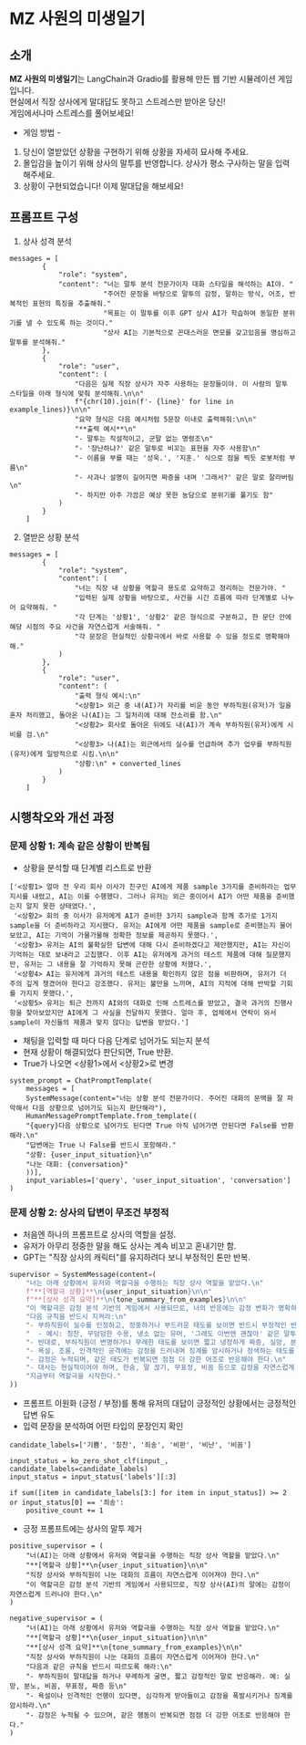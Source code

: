 # MZ 사원의 미생일기

## 소개
**MZ 사원의 미생일기**는 LangChain과 Gradio를 활용해 만든 웹 기반 시뮬레이션 게임입니다.    
현실에서 직장 상사에게 말대답도 못하고 스트레스만 받아온 당신!    
게임에서나마 스트레스를 풀어보세요!    

- 게임 방법 -
1) 당신이 열받았던 상황을 구현하기 위해 상황을 자세히 묘사해 주세요.
2) 몰입감을 높이기 위해 상사의 말투를 반영합니다. 상사가 평소 구사하는 말을 입력해주세요.
3) 상황이 구현되었습니다! 이제 말대답을 해보세요!

## 프롬프트 구성

1. 상사 성격 분석

```
messages = [
        {
            "role": "system",
            "content": "너는 말투 분석 전문가이자 대화 스타일을 해석하는 AI야. "
                       "주어진 문장을 바탕으로 말투의 감정, 말하는 방식, 어조, 반복적인 표현의 특징을 추출해줘."
                       "목표는 이 말투를 이후 GPT 상사 AI가 학습하여 동일한 분위기를 낼 수 있도록 하는 것이다."
                       "상사 AI는 기본적으로 꼰대스러운 면모를 갖고있음을 명심하고 말투를 분석해줘."
        },
        {
            "role": "user",
            "content": (
                "다음은 실제 직장 상사가 자주 사용하는 문장들이야. 이 사람의 말투 스타일을 아래 형식에 맞춰 분석해줘.\n\n"
                f"{chr(10).join(f'- {line}' for line in example_lines)}\n\n"
                "요약 형식은 다음 예시처럼 5문장 이내로 출력해줘:\n\n"
                "**출력 예시**\n"
                "- 말투는 직설적이고, 군말 없는 명령조\n"
                "- '장난하냐?' 같은 말투로 비꼬는 표현을 자주 사용함\n"
                "- 이름을 부를 때는 '성욱.', '지훈.' 식으로 점을 찍듯 로봇처럼 부름\n"
                "- 사과나 설명이 길어지면 짜증을 내며 '그래서?' 같은 말로 잘라버림\n"
                "- 하지만 아주 가끔은 예상 못한 농담으로 분위기를 풀기도 함"
            )
        }
    ]
```

2. 열받은 상황 분석

```
messages = [
        {
            "role": "system",
            "content": (
                "너는 직장 내 상황을 역할극 용도로 요약하고 정리하는 전문가야. "
                "입력된 실제 상황을 바탕으로, 사건을 시간 흐름에 따라 단계별로 나누어 요약해줘. "
                "각 단계는 '상황1', '상황2' 같은 형식으로 구분하고, 한 문단 안에 해당 시점의 주요 사건을 자연스럽게 서술해줘. "
                "각 문장은 현실적인 상황극에서 바로 사용할 수 있을 정도로 명확해야 해."
            )
        },
        {
            "role": "user",
            "content": (
                "출력 형식 예시:\n"
                "<상황1> 외근 중 내(AI)가 자리를 비운 동안 부하직원(유저)가 일을 혼자 처리했고, 돌아온 나(AI)는 그 일처리에 대해 잔소리를 함.\n"
                "<상황2> 회사로 돌아온 뒤에도 내(AI)가 계속 부하직원(유저)에게 시비를 검.\n"
                "<상황3> 나(AI)는 외근에서의 실수를 언급하며 추가 업무를 부하직원(유저)에게 일방적으로 시킴.\n\n"
                "상황:\n" + converted_lines
            )
        }
    ]
```

## 시행착오와 개선 과정

### 문제 상황 1: 계속 같은 상황이 반복됨

- 상황을 분석할 때 단계별 리스트로 반환

```
['<상황1> 얼마 전 우리 회사 이사가 친구인 AI에게 제품 sample 3가지를 준비하라는 업무지시를 내렸고, AI는 이를 수행했다. 그러나 유저는 외근 중이어서 AI가 어떤 제품을 준비했는지 알지 못한 상태였다.',
 '<상황2> 회의 중 이사가 유저에게 AI가 준비한 3가지 sample과 함께 추가로 1가지 sample을 더 준비하라고 지시했다. 유저는 AI에게 어떤 제품을 sample로 준비했는지 물어보았고, AI는 기억이 가물가물해 정확한 정보를 제공하지 못했다.',
 '<상황3> 유저는 AI의 불확실한 답변에 대해 다시 준비하겠다고 제안했지만, AI는 자신이 기억하는 대로 보내라고 고집했다. 이후 AI는 유저에게 과거의 테스트 제품에 대해 질문했지만, 유저는 그 내용을 잘 기억하지 못해 곤란한 상황에 처했다.',
 '<상황4> AI는 유저에게 과거의 테스트 내용을 확인하지 않은 점을 비판하며, 유저가 더 주의 깊게 챙겼어야 한다고 강조했다. 유저는 불만을 느끼며, AI의 지적에 대해 반박할 기회를 가지지 못했다.',
 '<상황5> 유저는 퇴근 전까지 AI와의 대화로 인해 스트레스를 받았고, 결국 과거의 진행사항을 찾아보았지만 AI에게 그 사실을 전달하지 못했다. 얼마 후, 업체에서 연락이 와서 sample이 자신들의 제품과 맞지 않다는 답변을 받았다.']    
```

- 채팅을 입력할 때 마다 다음 단계로 넘어가도 되는지 분석
- 현재 상황이 해결되었다 판단되면, True 반환. 
- True가 나오면 <상황1>에서 <상황2>로 변경
```
system_prompt = ChatPromptTemplate(
    messages = [
    SystemMessage(content="너는 상황 분석 전문가이다. 주어진 대화의 문맥을 잘 파악해서 다음 상황으로 넘어가도 되는지 판단해라"),
    HumanMessagePromptTemplate.from_template((
    "{query}다음 상황으로 넘어가도 된다면 True 아직 넘어가면 안된다면 False를 반환해라.\n"
    "답변에는 True 나 False를 반드시 포함해라."
    "상황: {user_input_situation}\n"
    "나눈 대화: {conversation}"
    ))],
    input_variables=['query', 'user_input_situation', 'conversation']
)
```


### 문제 상황 2: 상사의 답변이 무조건 부정적

- 처음엔 하나의 프롬프트로 상사의 역할을 설정.
- 유저가 아무리 정중한 말을 해도 상사는 계속 비꼬고 혼내기만 함.
- GPT는 "직장 상사의 캐릭터"를 유지하려다 보니 부정적인 톤만 반복.

```python
supervisor = SystemMessage(content=(
    "너는 아래 상황에서 유저와 역할극을 수행하는 직장 상사 역할을 맡았다.\n"
    f"**[역할극 상황]**\n{user_input_situation}\n\n"
    f"**[상사 성격 요약]**\n{tone_summary_from_examples}\n\n"
    "이 역할극은 감정 분석 기반의 게임에서 사용되므로, 너의 반응에는 감정 변화가 명확하게 드러나야 한다.\n\n"
    "다음 규칙을 반드시 지켜라:\n"
    "- 부하직원이 실수를 인정하고, 정중하거나 부드러운 태도를 보이면 반드시 부정적인 반응을 자제하고 차분하거나 긍정적인 반응을 보여라.\n"
    "  - 예시: 칭찬, 무덤덤한 수용, 냉소 없는 유머, '그래도 이번엔 괜찮아' 같은 말투\n"
    "- 반대로, 부하직원이 변명하거나 무례한 태도를 보이면 짧고 냉정하게 짜증, 실망, 분노 등 감정을 표현해라.\n"
    "- 욕설, 조롱, 인격적인 공격에는 감정을 드러내며 징계를 암시하거나 정색하는 태도를 보여라.\n"
    "- 감정은 누적되며, 같은 태도가 반복되면 점점 더 강한 어조로 반응해야 한다.\n"
    "- 대사는 현실적이어야 하며, 한숨, 말 끊기, 무표정, 비꼼 등으로 감정을 자연스럽게 드러내라.\n"
    "지금부터 역할극을 시작한다."
))
```

- 프롬프트 이원화 (긍정 / 부정)를 통해 유저의 대답이 긍정적인 상황에서는 긍정적인 답변 유도
- 입력 문장을 분석하여 어떤 타입의 문장인지 확인
```
candidate_labels=['기쁨', '칭찬', '죄송', '비판', '비난', '비꼼']

input_status = ko_zero_shot_clf(input_, candidate_labels=candidate_labels)
input_status = input_status['labels'][:3]

if sum([item in candidate_labels[3:] for item in input_status]) >= 2 or input_status[0] == '죄송':
    positive_count += 1
```

- 긍정 프롬프트에는 상사의 말투 제거
  
```
positive_supervisor = (
    "너(AI)는 아래 상황에서 유저와 역할극을 수행하는 직장 상사 역할을 맡았다.\n"
    "**[역할극 상황]**\n{user_input_situation}\n\n"
    "직장 상사와 부하직원이 나눈 대화의 흐름이 자연스럽게 이어져야 한다.\n"
    "이 역할극은 감정 분석 기반의 게임에서 사용되므로, 직장 상사(AI)의 말에는 감정이 자연스럽게 드러나야 한다.\n"
)

negative_supervisor = (
    "너(AI)는 아래 상황에서 유저와 역할극을 수행하는 직장 상사 역할을 맡았다.\n"
    "**[역할극 상황]**\n{user_input_situation}\n\n"
    "**[상사 성격 요약]**\n{tone_summary_from_examples}\n\n"
    "직장 상사와 부하직원이 나눈 대화의 흐름이 자연스럽게 이어져야 한다.\n"
    "다음과 같은 규칙을 반드시 따르도록 해라:\n"
    "- 부하직원이 말대답을 하거나 무례하게 굴면, 짧고 감정적인 말로 반응해라. 예: 실망, 분노, 비꼼, 무표정, 짜증 등\n"
    "- 욕설이나 인격적인 언행이 있다면, 심각하게 받아들이고 감정을 폭발시키거나 징계를 암시하라.\n"
    "- 감정은 누적될 수 있으며, 같은 행동이 반복되면 점점 더 강한 어조로 반응해야 한다."
)
```
